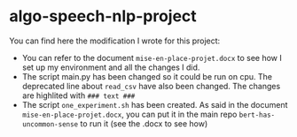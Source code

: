 # algo-speech-nlp-project

You can find here the modification I wrote for this project:

- You can refer to the document `mise-en-place-projet.docx` to see how I set up my environment and all the changes I did. 
- The script main.py has been changed so it could be run on cpu. The deprecated line about `read_csv` have also been changed. The changes are highlited with `### text ###`
- The script `one_experiment.sh` has been created. As said in the document `mise-en-place-projet.docx`, you can put it in the main repo `bert-has-uncommon-sense` to run it (see the .docx to see how)
  
